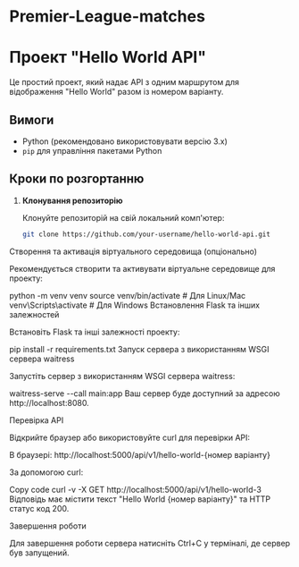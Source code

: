 # Premier-League-matches

# Проект "Hello World API"

Це простий проект, який надає API з одним маршрутом для відображення "Hello World" разом із номером варіанту.

## Вимоги

- Python (рекомендовано використовувати версію 3.x)
- `pip` для управління пакетами Python

## Кроки по розгортанню

1. **Клонування репозиторію**

   Клонуйте репозиторій на свій локальний комп'ютер:

   ```bash
   git clone https://github.com/your-username/hello-world-api.git
Створення та активація віртуального середовища (опціонально)

Рекомендується створити та активувати віртуальне середовище для проекту:

python -m venv venv
source venv/bin/activate  # Для Linux/Mac
venv\Scripts\activate  # Для Windows
Встановлення Flask та інших залежностей

Встановіть Flask та інші залежності проекту:

pip install -r requirements.txt
Запуск сервера з використанням WSGI сервера waitress

Запустіть сервер з використанням WSGI сервера waitress:

waitress-serve --call main:app
Ваш сервер буде доступний за адресою http://localhost:8080.

Перевірка API

Відкрийте браузер або використовуйте curl для перевірки API:

В браузері: http://localhost:5000/api/v1/hello-world-{номер варіанту}

За допомогою curl:

Copy code
curl -v -X GET http://localhost:5000/api/v1/hello-world-3
Відповідь має містити текст "Hello World {номер варіанту}" та HTTP статус код 200.

Завершення роботи

Для завершення роботи сервера натисніть Ctrl+C у терміналі, де сервер був запущений.
